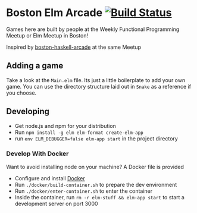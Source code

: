 # Boston Elm Arcade [![Build Status](https://travis-ci.org/weekly-fp/boston-elm-arcade.svg?branch=master)](https://travis-ci.org/weekly-fp/boston-elm-arcade)

Games here are built by people at the Weekly Functional Programming Meetup or Elm Meetup in Boston!

Inspired by [boston-haskell-arcade](https://github.com/mitchellwrosen/boston-haskell-arcade) at the same Meetup

## Adding a game

Take a look at the `Main.elm` file. Its just a little boilerplate to add your
own game. You can use the directory structure laid out in `Snake` as a reference
if you choose.

## Developing

- Get node.js and npm for your distribution
- Run `npm install -g elm elm-format create-elm-app`
- run `env ELM_DEBUGGER=false elm-app start` in the project directory

### Develop With Docker

Want to avoid installing node on your machine? A Docker file is provided

- Configure and install [Docker](https://www.docker.com/get-started)
- Run `./docker/build-container.sh` to prepare the dev environment
- Run `./docker/enter-container.sh` to enter the container
- Inside the container, run `rm -r elm-stuff && elm-app start` to start a development server on port 3000
